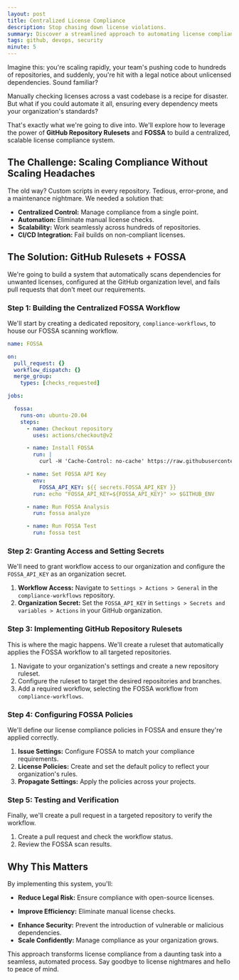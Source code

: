 ```yaml
---
layout: post
title: Centralized License Compliance
description: Stop chasing down license violations.
summary: Discover a streamlined approach to automating license compliance across your GitHub organization, eliminating manual work and mitigating legal risks.
tags: github, devops, security
minute: 5
---
```



Imagine this: you're scaling rapidly, your team's pushing code to hundreds of repositories, and suddenly, you're hit with a legal notice about unlicensed dependencies. Sound familiar?

Manually checking licenses across a vast codebase is a recipe for disaster. But what if you could automate it all, ensuring every dependency meets your organization's standards?

That's exactly what we're going to dive into. We'll explore how to leverage the power of **GitHub Repository Rulesets** and **FOSSA** to build a centralized, scalable license compliance system.

## The Challenge: Scaling Compliance Without Scaling Headaches

The old way? Custom scripts in every repository. Tedious, error-prone, and a maintenance nightmare. We needed a solution that:

+ **Centralized Control:** Manage compliance from a single point.
+ **Automation:** Eliminate manual license checks.
+ **Scalability:** Work seamlessly across hundreds of repositories.
+ **CI/CD Integration:** Fail builds on non-compliant licenses.

## The Solution: GitHub Rulesets + FOSSA
We're going to build a system that automatically scans dependencies for unwanted licenses, configured at the GitHub organization level, and fails pull requests that don't meet our requirements.

### Step 1: Building the Centralized FOSSA Workflow

We'll start by creating a dedicated repository, `compliance-workflows`, to house our FOSSA scanning workflow.

```yaml
name: FOSSA                                  

on:
  pull_request: {}
  workflow_dispatch: {}
  merge_group:
    types: [checks_requested]

jobs:

  fossa:
    runs-on: ubuntu-20.04
    steps:
      - name: Checkout repository
        uses: actions/checkout@v2

      - name: Install FOSSA
        run: |
          curl -H 'Cache-Control: no-cache' https://raw.githubusercontent.com/fossas/fossa-cli/master/install-latest.sh | bash

      - name: Set FOSSA API Key
        env:
          FOSSA_API_KEY: ${{ secrets.FOSSA_API_KEY }}
        run: echo "FOSSA_API_KEY=${FOSSA_API_KEY}" >> $GITHUB_ENV

      - name: Run FOSSA Analysis
        run: fossa analyze

      - name: Run FOSSA Test
        run: fossa test
```


### Step 2: Granting Access and Setting Secrets

We'll need to grant workflow access to our organization and configure the `FOSSA_API_KEY` as an organization secret.

1. **Workflow Access:** Navigate to `Settings > Actions > General` in the `compliance-workflows` repository.
2. **Organization Secret:** Set the `FOSSA_API_KEY` in `Settings > Secrets and variables > Actions` in your GitHub organization.

### Step 3: Implementing GitHub Repository Rulesets

This is where the magic happens. We'll create a ruleset that automatically applies the FOSSA workflow to all targeted repositories.

1. Navigate to your organization's settings and create a new repository ruleset.
2. Configure the ruleset to target the desired repositories and branches.
3. Add a required workflow, selecting the FOSSA workflow from `compliance-workflows`.

### Step 4: Configuring FOSSA Policies

We'll define our license compliance policies in FOSSA and ensure they're applied correctly.

1. **Issue Settings:** Configure FOSSA to match your compliance requirements.
2. **License Policies:** Create and set the default policy to reflect your organization's rules.
3. **Propagate Settings:** Apply the policies across your projects.

### Step 5: Testing and Verification

Finally, we'll create a pull request in a targeted repository to verify the workflow.

1. Create a pull request and check the workflow status.
2. Review the FOSSA scan results.

## Why This Matters

By implementing this system, you'll:

+ **Reduce Legal Risk:** Ensure compliance with open-source licenses.
- **Improve Efficiency:** Eliminate manual license checks.
* **Enhance Security:** Prevent the introduction of vulnerable or malicious dependencies.
* **Scale Confidently:** Manage compliance as your organization grows.

This approach transforms license compliance from a daunting task into a seamless, automated process. Say goodbye to license nightmares and hello to peace of mind.
